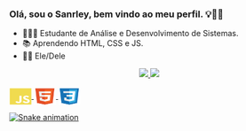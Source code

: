 ### Olá, sou o Sanrley, bem vindo ao meu perfil. 💡🤞🏻
- 👨🏻‍💻 Estudante de Análise e Desenvolvimento de Sistemas.  
- 📚 Aprendendo HTML, CSS e JS. 
- 🧔🏻 Ele/Dele

<div align="center">
  <a href="https://github.com/sanrleylago">
  <img height="180em" src="https://github-readme-stats.vercel.app/api?username=sanrleylago&show_icons=true&theme=tokyonight&include_all_commits=true&count_private=true"/>
  <img height="180em" src="https://github-readme-stats.vercel.app/api/top-langs/?username=sanrleylago&layout=compact&langs_count=7&theme=tokyonight"/>
</div>

<div style="display: inline_block"><br>
  <img align="center" alt="Rafa-Js" height="30" width="40" src="https://raw.githubusercontent.com/devicons/devicon/master/icons/javascript/javascript-plain.svg">
  <img align="center" alt="Rafa-HTML" height="30" width="40" src="https://raw.githubusercontent.com/devicons/devicon/master/icons/html5/html5-original.svg">
  <img align="center" alt="Rafa-CSS" height="30" width="40" src="https://raw.githubusercontent.com/devicons/devicon/master/icons/css3/css3-original.svg">
   
   ![Snake animation](https://github.com/sanrleylago/sanrleylago/blob/output/github-contribution-grid-snake.svg)
   
</div>

